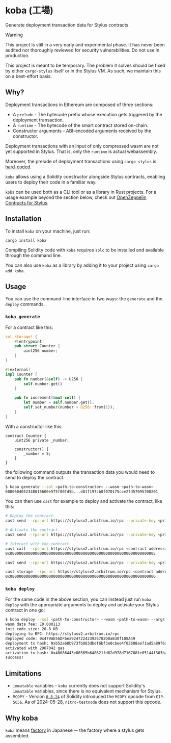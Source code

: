 # koba (工場)

Generate deployment transaction data for Stylus contracts.

> [!WARNING]
> This project is still in a very early and experimental phase. It has never
> been audited nor thoroughly reviewed for security vulnerabilities. Do not use
> in production.
>
> This project is meant to be temporary. The problem it solves should be fixed
> by either `cargo-stylus` itself or in the Stylus VM. As such, we maintain this
> on a best-effort basis.

## Why?

Deployment transactions in Ethereum are composed of three sections:

- A `prelude` - The bytecode prefix whose execution gets triggered by the
  deployment transaction.
- A `runtime` - The bytecode of the smart contract stored on-chain.
- Constructor arguments - ABI-encoded arguments received by the constructor.

Deployment transactions with an input of only compressed wasm are not yet
supported in Stylus. That is, only the `runtime` is actual webassembly.

Moreover, the prelude of deployment transactions using `cargo-stylus` is
[hard-coded].

`koba` allows using a Solidity constructor alongside Stylus contracts, enabling
users to deploy their code in a familiar way.

`koba` can be used both as a CLI tool or as a library in Rust projects. For a
usage example beyond the section below, check out
[OpenZeppelin Contracts for Stylus][stylus contracts].

[hard-coded]: https://github.com/OffchainLabs/cargo-stylus/blob/be9faca7720b534de7ec210fa5a071eae79824ec/check/src/deploy.rs#L102-L114
[stylus contracts]: https://github.com/OpenZeppelin/rust-contracts-stylus

## Installation

To install `koba` on your machine, just run:

```terminal
cargo install koba
```

Compiling Solidity code with `koba` requires `solc` to be installed and
available through the command line.

You can also use `koba` as a library by adding it to your project using
`cargo add koba`.

## Usage

You can use the command-line interface in two ways: the `generate` and the
`deploy` commands.

### `koba generate`

For a contract like this:

```rust
sol_storage! {
    #[entrypoint]
    pub struct Counter {
        uint256 number;
    }
}

#[external]
impl Counter {
    pub fn number(&self) -> U256 {
        self.number.get()
    }

    pub fn increment(&mut self) {
        let number = self.number.get();
        self.set_number(number + U256::from(1));
    }
}
```

With a constructor like this:

```solidity
contract Counter {
    uint256 private _number;

    constructor() {
        _number = 5;
    }
}
```

the following command outputs the transaction data you would need to send to
deploy the contract.

```sh
$ koba generate --sol <path-to-constructor> --wasm <path-to-wasm>
6080604052348015600e575f80fd5b...d81f197cb0f070175cce2fd57095700201
```

You can then use `cast` for example to deploy and activate the contract, like
this:

```sh
# Deploy the contract.
cast send --rpc-url https://stylusv2.arbitrum.io/rpc --private-key <private-key> --create <koba output>

# Activate the contract.
cast send --rpc-url https://stylusv2.arbitrum.io/rpc --private-key <private-key> --value "0.0001ether" 0x0000000000000000000000000000000000000071 "activateProgram(address)(uint16,uint256)" <contract address>

# Interact with the contract
cast call --rpc-url https://stylusv2.arbitrum.io/rpc <contract address> "number()"
0x0000000000000000000000000000000000000000000000000000000000000005

cast send --rpc-url https://stylusv2.arbitrum.io/rpc --private-key <private-key> <contract address> "increment()"

cast storage --rpc-url https://stylusv2.arbitrum.io/rpc <contract address> 0
0x0000000000000000000000000000000000000000000000000000000000000006
```

### `koba deploy`

For the same code in the above section, you can instead just run `koba deploy`
with the appropriate arguments to deploy and activate your Stylus contract in
one go:

```sh
$ koba deploy --sol <path-to-constructor> --wasm <path-to-wasm> --args <constructor-arguments> -e https://stylusv2.arbitrum.io/rpc --private-key <private-key>
wasm data fee: Ξ0.000113
init code size: 20.8 KB
deploying to RPC: https://stylusv2.arbitrum.io/rpc
deployed code: 0x470AE56DFbea924722423926782D8aB30f108A49
deployment tx hash: 0xb52a68b973fb883dbef6bf3e0cbee4f02608ae71ad5a89f6a2f0c9f094242a5b
activated with 2987042 gas
activation tx hash: 0x40086445e80365b648621fd62d978d716708fe05144f303baa620086eda854d1
success!
```

## Limitations

- `immutable` variables - `koba` currently does not support Solidity's
  `immutable` variables, since there is no equivalent mechanism for Stylus.
- `MCOPY` - Version [`0.8.24`][mcopy] of Solidity introduced the `MCOPY` opcode
  from `EIP-5656`. As of 2024-05-28, `nitro-testnode` does not support this
  opcode.

[mcopy]: https://github.com/ethereum/solidity/releases/tag/v0.8.24

## Why koba

`koba` means [factory](https://jisho.org/search/%E5%B7%A5%E5%A0%B4) in Japanese
-- the factory where a stylus gets assembled.
